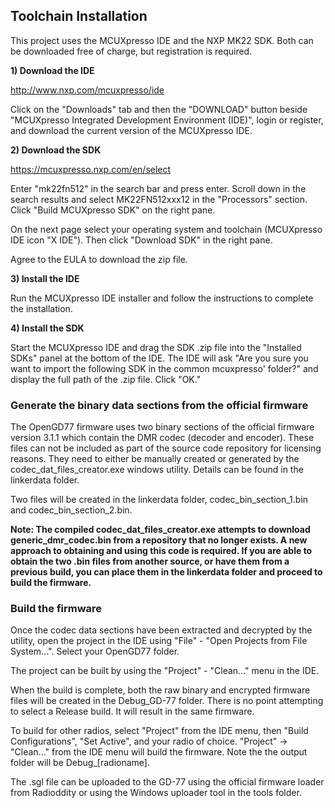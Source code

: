 ## Toolchain Installation

This project uses the MCUXpresso IDE and the NXP MK22 SDK. Both can be downloaded free of charge, but registration is required.

**1) Download the IDE**

http://www.nxp.com/mcuxpresso/ide

Click on the "Downloads" tab and then the "DOWNLOAD" button beside "MCUXpresso Integrated Development Environment (IDE)", login or register, and download the current version of the MCUXpresso IDE.

**2) Download the SDK**

https://mcuxpresso.nxp.com/en/select

Enter "mk22fn512" in the search bar and press enter. Scroll down in the search results and select MK22FN512xxx12 in the "Processors" section. Click "Build MCUXpresso SDK" on the right pane.

On the next page select your operating system and toolchain (MCUXpresso IDE icon "X IDE"). Then click "Download SDK" in the right pane.

Agree to the EULA to download the zip file.

**3) Install the IDE**

Run the MCUXpresso IDE installer and follow the instructions to complete the installation.

**4) Install the SDK**

Start the MCUXpresso IDE and drag the SDK .zip file into the "Installed SDKs" panel at the bottom of the IDE. The IDE will ask "Are you sure you want to import the following SDK in the common mcuxpresso' folder?" and display the full path of the .zip file. Click "OK."

### Generate the binary data sections from the official firmware

The OpenGD77 firmware uses two binary sections of the official firmware version 3.1.1 which contain the DMR codec (decoder and encoder). These files can not be included as part of the source code repository for licensing reasons. They need to either be manually created or generated by the codec_dat_files_creator.exe windows utility. Details can be found in the linkerdata folder.

Two files will be created in the linkerdata folder, codec_bin_section_1.bin and codec_bin_section_2.bin.

**Note: The compiled codec_dat_files_creator.exe attempts to download generic_dmr_codec.bin from a repository that no longer exists. A new approach to obtaining and using this code is required. If you are able to obtain the two .bin files from another source, or have them from a previous build, you can place them in the linkerdata folder and proceed to build the firmware.**

### Build the firmware

Once the codec data sections have been extracted and decrypted by the utility, open the project in the IDE using "File" - "Open Projects from File System...". Select your OpenGD77 folder.

The project can be built by using the "Project"  - "Clean..." menu in the IDE.

When the build is complete, both the raw binary and encrypted firmware files will be created in the Debug_GD-77 folder. There is no point attempting to select a Release build. It will result in the same firmware.

To build for other radios, select "Project" from the IDE menu, then "Build Configurations", "Set Active", and your radio of choice. "Project" -> "Clean..." from the IDE menu will build the firmware. Note the the output folder will be Debug_[radioname].

The .sgl file can be uploaded to the GD-77 using the official firmware loader from Radioddity or using the Windows uploader tool in the tools folder.